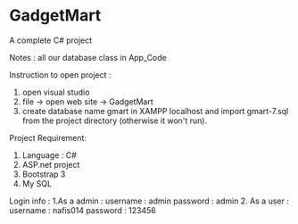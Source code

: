 # GadgetMart
A complete C# project 

Notes : all our database class in App_Code 

Instruction to open project :
1. open visual studio 
2. file -> open web site -> GadgetMart
3. create database name gmart in XAMPP localhost and import gmart-7.sql from the project directory (otherwise it won't run).

Project Requirement: 
1. Language : C#
2. ASP.net project 
3. Bootstrap 3
4. My SQL

Login info : 
 1.As a admin :
    username : admin
    password : admin
2. As a user :
    username : nafis014
    password : 123456
